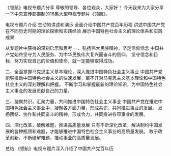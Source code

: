 <!--fit-->
《领航》电视专题片分享
尊敬的领导、各位观众，大家好！
今天我来为大家分享一下中央宣传部摄制的16集大型电视专题片《领航》。

<!--fit-->
电视专题片介绍
生动的讲述和演示
全面介绍中国共产党百年历程
讲述中国共产党在不同历史时期的理论探索和实践经验
展示中国特色社会主义的理论体系和实践成果
<!--fit-->
从专题片中获得的深刻启示和思考
一、弘扬伟大民族精神，坚定信仰信念
中国共产党始终坚守为人民服务、为中华民族伟大复兴而奋斗的信仰。
坚守信念和目标，努力实现自己的价值和使命，就一定能够取得成功。
<!--fit-->
二、全面掌握马克思主义基本理论，深入推进中国特色社会主义事业
中国共产党能够推动中国特色社会主义的快速发展，离不开对马克思主义基本理论和中国特色社会主义的深刻理解和把握。
不断学习和掌握最新的理论知识，为中国特色社会主义事业的发展贡献自己的力量。
<!--fit-->
三、凝聚共识，汇聚力量，共同推进中国特色社会主义事业
中国共产党在推进中国特色社会主义事业中，凝聚各方面力量，形成共识，共同推进事业的发展。
发扬团结、协作和共同奋斗的精神，形成合力，共同推进各项事业的发展。
<!--fit-->
四、深化改革，破解难题，推进高质量发展
只有不断深化改革，解决制约中国发展的各种瓶颈和难题，才能够推进中国特色社会主义事业的高质量发展。
敢于改革创新，不断破解难题，推动事业的高质量发展。
<!--fit-->
总结
《领航》电视专题片深入介绍了中国共产党百年历